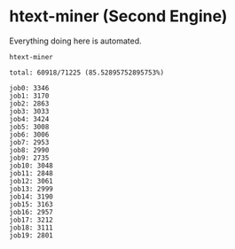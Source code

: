 # htext-miner (Second Engine)

Everything doing here is automated.

```
htext-miner

total: 60918/71225 (85.52895752895753%)

job0: 3346
job1: 3170
job2: 2863
job3: 3033
job4: 3424
job5: 3008
job6: 3006
job7: 2953
job8: 2990
job9: 2735
job10: 3048
job11: 2848
job12: 3061
job13: 2999
job14: 3190
job15: 3163
job16: 2957
job17: 3212
job18: 3111
job19: 2801
```
